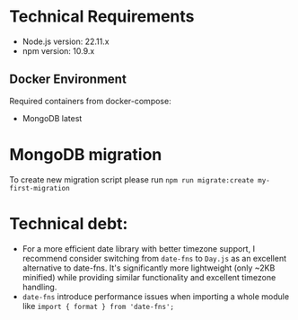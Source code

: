 # Technical Requirements

- Node.js version: 22.11.x
- npm version: 10.9.x

## Docker Environment

Required containers from docker-compose:
- MongoDB latest

# MongoDB migration

To create new migration script please run `npm run migrate:create my-first-migration`

# Technical debt:

- For a more efficient date library with better timezone support, I recommend consider switching from `date-fns` to `Day.js` as an excellent alternative to date-fns. It's significantly more lightweight (only ~2KB minified) while providing similar functionality and excellent timezone handling.
- `date-fns` introduce performance issues when importing a whole module like `import { format } from 'date-fns';`
